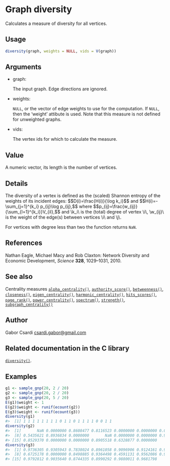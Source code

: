 # Graph diversity

Calculates a measure of diversity for all vertices.

## Usage

``` r
diversity(graph, weights = NULL, vids = V(graph))
```

## Arguments

- graph:

  The input graph. Edge directions are ignored.

- weights:

  `NULL`, or the vector of edge weights to use for the computation. If
  `NULL`, then the ‘weight’ attibute is used. Note that this measure is
  not defined for unweighted graphs.

- vids:

  The vertex ids for which to calculate the measure.

## Value

A numeric vector, its length is the number of vertices.

## Details

The diversity of a vertex is defined as the (scaled) Shannon entropy of
the weights of its incident edges: \$\$D(i)=\frac{H(i)}{\log k_i}\$\$
and \$\$H(i)=-\sum\_{j=1}^{k_i} p\_{ij}\log p\_{ij},\$\$ where
\$\$p\_{ij}=\frac{w\_{ij}}{\sum\_{l=1}^{k_i}}V\_{il},\$\$ and \\k_i\\ is
the (total) degree of vertex \\i\\, \\w\_{ij}\\ is the weight of the
edge(s) between vertices \\i\\ and \\j\\.

For vertices with degree less than two the function returns `NaN`.

## References

Nathan Eagle, Michael Macy and Rob Claxton: Network Diversity and
Economic Development, *Science* **328**, 1029–1031, 2010.

## See also

Centrality measures
[`alpha_centrality()`](https://r.igraph.org/reference/alpha_centrality.md),
[`authority_score()`](https://r.igraph.org/reference/hub_score.md),
[`betweenness()`](https://r.igraph.org/reference/betweenness.md),
[`closeness()`](https://r.igraph.org/reference/closeness.md),
[`eigen_centrality()`](https://r.igraph.org/reference/eigen_centrality.md),
[`harmonic_centrality()`](https://r.igraph.org/reference/harmonic_centrality.md),
[`hits_scores()`](https://r.igraph.org/reference/hits_scores.md),
[`page_rank()`](https://r.igraph.org/reference/page_rank.md),
[`power_centrality()`](https://r.igraph.org/reference/power_centrality.md),
[`spectrum()`](https://r.igraph.org/reference/spectrum.md),
[`strength()`](https://r.igraph.org/reference/strength.md),
[`subgraph_centrality()`](https://r.igraph.org/reference/subgraph_centrality.md)

## Author

Gabor Csardi <csardi.gabor@gmail.com>

## Related documentation in the C library

[`diversity()`](https://igraph.org/c/html/0.10.17/igraph-Structural.html#igraph_diversity).

## Examples

``` r
g1 <- sample_gnp(20, 2 / 20)
g2 <- sample_gnp(20, 2 / 20)
g3 <- sample_gnp(20, 5 / 20)
E(g1)$weight <- 1
E(g2)$weight <- runif(ecount(g2))
E(g3)$weight <- runif(ecount(g3))
diversity(g1)
#>  [1] 1 1 1 1 1 1 1 1 0 1 1 0 1 1 1 1 0 0 1 1
diversity(g2)
#>  [1]       NaN 0.0000000 0.8608477 0.8116523 0.0000000 0.0000000 0.0000000
#>  [8] 0.5435621 0.8936834 0.0000000       NaN 0.0000000 0.0000000 0.9671509
#> [15] 0.8529370 0.0000000 0.0000000 0.8905518 0.6328877 0.0000000
diversity(g3)
#>  [1] 0.9736305 0.9305943 0.7838024 0.8961058 0.9096906 0.9124161 0.9518659
#>  [8] 0.6725178 0.0000000 0.8498885 0.9364498 0.4591131 0.9562086 0.9493656
#> [15] 0.9792812 0.9035640 0.8744335 0.8990292 0.9880011 0.9681798
```
